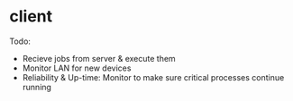 # client

Todo:
- Recieve jobs from server & execute them
- Monitor LAN for new devices
- Reliability & Up-time: Monitor to make sure critical processes continue running
